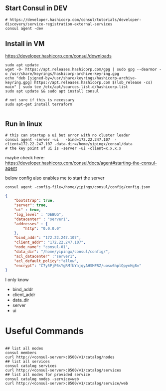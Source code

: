 ## Start Consul in DEV
```shell
# https://developer.hashicorp.com/consul/tutorials/developer-discovery/service-registration-external-services
consul agent -dev
```

## Install in VM
https://developer.hashicorp.com/consul/downloads
```shell
sudo apt update 
wget -O- https://apt.releases.hashicorp.com/gpg | sudo gpg --dearmor -o /usr/share/keyrings/hashicorp-archive-keyring.gpg
echo "deb [signed-by=/usr/share/keyrings/hashicorp-archive-keyring.gpg] https://apt.releases.hashicorp.com $(lsb_release -cs) main" | sudo tee /etc/apt/sources.list.d/hashicorp.list
sudo apt update && sudo apt install consul

# not sure if this is necessary
sudo apt-get install terraform


```

## Run in linux
```shell
# this can startup a ui but error with no cluster leader
consul agent -server -ui   -bind=172.22.247.107  -client=172.22.247.107 -data-dir=/home/yipingx/consul/data
# the key point of ui is -server -ui -client=x.x.x.x
```

maybe check here: \
https://developer.hashicorp.com/consul/docs/agent#starting-the-consul-agent

below config also enables me to start the server
```shell
consul agent -config-file=/home/yipingx/consul/config/config.json
```

```json
{
    "bootstrap": true, 
    "server": true,
    "ui" : true,
    "log_level" : "DEBUG",
    "datacenter" : "server1",
    "addresses" : {
        "http": "0.0.0.0"
    },
    "bind_addr": "172.22.247.107",
    "client_addr": "172.22.247.107",
    "node_name": "consul-01",
    "data_dir": "/home/yipingx/consul/config/",
    "acl_datacenter" :"server1",
    "acl_default_policy":"allow",
    "encrypt": "C7y5PjP6sYgRMfbYajqyAHSMFRZ/uosw6hplQpynHg8="
}
```
I only know
- bind_addr
- client_addr
- data_dir
- server
- ui

# Useful Commands

```shell

## list all nodes
consul members
curl http://<consul-server>:8500/v1/catalog/nodes
## list all services
consul catalog services
curl http://<consul-server>:8500/v1/catalog/services
## list all nodes for provided service
consul catalog nodes -service=web
curl http://<consul-server>:8500/v1/catalog/service/web


```
